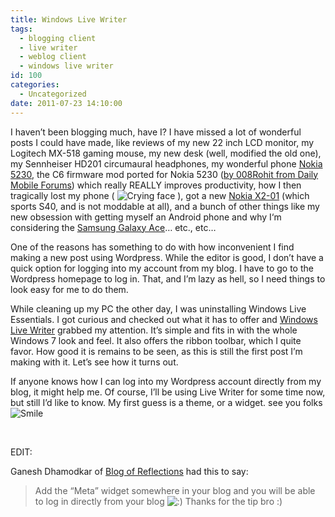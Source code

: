 ```yaml
---
title: Windows Live Writer
tags:
  - blogging client
  - live writer
  - weblog client
  - windows live writer
id: 100
categories:
  - Uncategorized
date: 2011-07-23 14:10:00
---
```


I haven’t been blogging much, have I? I have missed a lot of wonderful posts I could have made, like reviews of my new 22 inch LCD monitor, my Logitech MX-518 gaming mouse, my new desk (well, modified the old one), my Sennheiser HD201 circumaural headphones, my wonderful phone [Nokia 5230](http://www.gsmarena.com/nokia_5230-review-427.php), the C6 firmware mod ported for Nokia 5230 ([by 008Rohit from Daily Mobile Forums](http://forum.dailymobile.se/index.php?topic=27688)) which really REALLY improves productivity, how I then tragically lost my phone ( ![Crying face](http://gtmstechblog.files.wordpress.com/2011/07/wlemoticon-cryingface.png) ), got a new [Nokia X2-01](http://www.gsmarena.com/nokia_x2_01-review-563.php) (which sports S40, and is not moddable at all), and a bunch of other things like my new obsession with getting myself an Android phone and why I‘m considering the [Samsung Galaxy Ace](http://www.gsmarena.com/samsung_galaxy_ace_s5830-review-573.php)… etc., etc…

One of the reasons has something to do with how inconvenient I find making a new post using Wordpress. While the editor is good, I don’t have a quick option for logging into my account from my blog. I have to go to the Wordpress homepage to log in. That, and I’m lazy as hell, so I need things to look easy for me to do them.

While cleaning up my PC the other day, I was uninstalling Windows Live Essentials. I got curious and checked out what it has to offer and [Windows Live Writer](http://explore.live.com/windows-live-writer?os=other) grabbed my attention. It’s simple and fits in with the whole Windows 7 look and feel. It also offers the ribbon toolbar, which I quite favor. How good it is remains to be seen, as this is still the first post I’m making with it. Let’s see how it turns out.

If anyone knows how I can log into my Wordpress account directly from my blog, it might help me. Of course, I’ll be using Live Writer for some time now, but still I’d like to know. My first guess is a theme, or a widget. see you folks ![Smile](http://gtmstechblog.files.wordpress.com/2011/07/wlemoticon-smile.png)

&nbsp;

EDIT:

Ganesh Dhamodkar of [Blog of Reflections](http://blogofreflections.wordpress.com/) had this to say:
> Add the “Meta” widget somewhere in your blog and you will be able to log in directly from your blog ![:)](http://s0.wp.com/wp-includes/images/smilies/icon_smile.gif?m=1300809600g)
Thanks for the tip bro :)